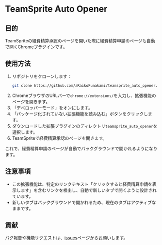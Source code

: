 # TeamSprite Auto Opener

## 目的
TeamSpriteの経費精算承認のページを開いた際に経費精算申請のページも自動で開くChromeプラグインです。

## 使用方法
1. リポジトリをクローンします：
    ```bash
    git clone https://github.com/aRaikoFunakami/teamsprite_auto_opener.git
    ```
2. ChromeブラウザのURLバーで`chrome://extensions/`を入力し、拡張機能のページを開きます。
3. 「デベロッパーモード」をオンにします。
4. 「パッケージ化されていない拡張機能を読み込む」ボタンをクリックします。
5. ダウンロードした拡張プラグインのディレクトリ`teamsprite_auto_opener`を選択します。
6. TeamSpriteで経費精算承認のページを開きます。

これで、経費精算申請のページが自動でバックグラウンドで開かれるようになります。

## 注意事項
- この拡張機能は、特定のリンクテキスト「クリックすると経費精算申請を表示します」を含むリンクを検出し、自動で新しいタブで開くように設計されています。
- 新しいタブはバックグラウンドで開かれるため、現在のタブはアクティブなままです。

## 貢献
バグ報告や機能リクエストは、[issues](https://github.com/aRaikoFunakami/teamsprite_auto_opener/issues)ページからお願いします。

